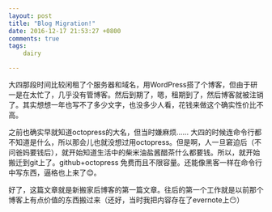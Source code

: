 ```yaml
---
layout: post
title: "Blog Migration!"
date: 2016-12-17 21:53:27 +0800
comments: true
tags: 
	dairy

---
```


   大四那段时间比较闲租了个服务器和域名，用WordPress搭了个博客，但由于研一是在太忙了，几乎没有管博客。然后到期了，嗯，租期到了，然后博客就被注销了。其实想想一年也写不了多少文字，也没多少人看，花钱来做这个确实性价比不高。

  之前也确实早就知道octopress的大名，但当时嫌麻烦…… 大四的时候连命令行都不知道是什么，所以那会儿也就没想过用octopress。但是啊，人一旦窘迫后（不问爸妈要钱后），就开始知道生活中的柴米油盐酱醋茶什么都要钱。所以，就开始搬迁到git上了。github+octopress 免费而且不限容量。还能像黑客一样在命令行中写东西，逼格也上来了😊。

  好了，这篇文章就是新搬家后博客的第一篇文章。往后的第一个工作就是以前那个博客上有点价值的东西搬过来（还好，当时我把内容存在了evernote上😶）
